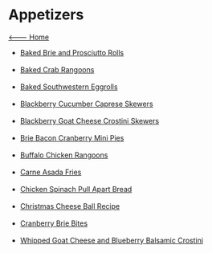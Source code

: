 # Appetizers

[<--- Home](../about.md)

- [Baked Brie and Prosciutto Rolls](./baked-brie-and-prosciutto-rolls.md)<br><br>
- [Baked Crab Rangoons](./baked-crab-rangoons.md)<br><br>
- [Baked Southwestern Eggrolls](./baked-southwestern-eggrolls.md)<br><br>
- [Blackberry Cucumber Caprese Skewers](./blackberry-cucumber-caprese-skewers.md)<br><br>
- [Blackberry Goat Cheese Crostini Skewers](./blackberry-goat-cheese-crostini-skewers.md)<br><br>
- [Brie Bacon Cranberry Mini Pies](./brie-bacon-cranberry-mini-pies.md)<br><br>
- [Buffalo Chicken Rangoons](./buffalo-chicken-rangoons.md)<br><br>
- [Carne Asada Fries](./carne-asada-fries.md)<br><br>
- [Chicken Spinach Pull Apart Bread](./chicken-spinach-pull-apart-bread.md)<br><br>
- [Christmas Cheese Ball Recipe](./christmas-cheese-ball-recipe.md)<br><br>
- [Cranberry Brie Bites](./cranberry-brie-bites.md)<br><br>
- [Whipped Goat Cheese and Blueberry Balsamic Crostini](./whipped-goat-cheese-and-blueberry-balsamic-crostini.md)<br><br>
